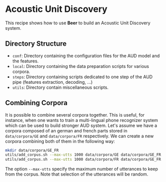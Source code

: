 Acoustic Unit Discovery
=======================

This recipe shows how to use **Beer** to build an Acoustic Unit Discovery
system.


Directory Structure
-------------------

* `conf`:  Directory containing the configuration files for the AUD
model and the features.
* `local`: Directory containing the data preparation scripts for various
corpora.
* `steps`: Directory containing scripts dedicated to one step of the
AUD pipe (features extraction, decoding, ...)
* `utils`: Directory contain miscellaneous scripts.


Combining Corpora
-----------------

It is possible to combine several corpora together. This is useful, for
instance, when one wants to train a multi-lingual phone recognizer
system which can be used to build stronger AUD system. Let's assume
we have a corpora composed of an german and french parts stored in
`data/corpora/GE` and `data/corpora/FR` respectively. We can create
a new corpora combining both of them in the following way:

```bash
mkdir data/corpora/GE_FR
utils/add_corpus.sh --max-utts 1000 data/corpora/GE data/corpora/GE_FR
utils/add_corpus.sh --max-utts 1000 data/corpora/FR data/corpora/GE_FR
```

The option `--max-utts` specify the maximum number of utterances to
keep from the corpus. Note that selection of the utterances will be
random.

